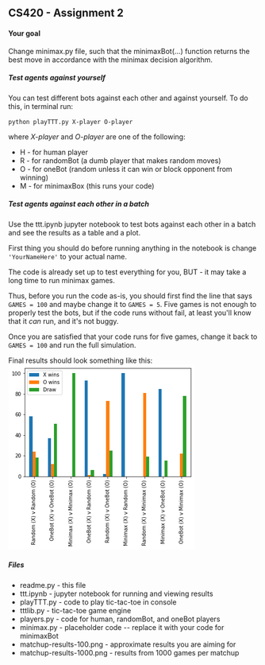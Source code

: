 ## CS420 - Assignment 2


#### Your goal
Change minimax.py file, such that the minimaxBot(...) function returns the best move in accordance with the minimax decision algorithm.

##### Test agents against yourself
You can test different bots against each other and against yourself.
To do this, in terminal run:

    python playTTT.py X-player O-player


where *X-player* and *O-player* are one of the following:
- H - for human player
- R - for randomBot (a dumb player that makes random moves)
- O - for oneBot (random unless it can win or block opponent from winning)
- M - for minimaxBox (this runs your code)


##### Test agents against each other in a batch
Use the ttt.ipynb jupyter notebook to test bots against each other in a batch and see the results as a table and a plot.

First thing you should do before running anything in the notebook is change `'YourNameHere'` to your actual name.

The code is already set up to test everything for you, BUT -
it may take a long time to run minimax games.

Thus, before you run the code as-is, you should first find the line that says
`GAMES = 100`
and maybe change it to `GAMES = 5`.
Five games is not enough to properly test the bots, but if the code runs without fail, at least you'll know that it *can* run, and it's not buggy.

Once you are satisfied that your code runs for five games, change it back to `GAMES = 100` and run the full simulation.

Final results should look something like this:
![Matchup Results](matchup-results-100.png)


##### Files

- readme.py  - this file
- ttt.ipynb  - jupyter notebook for running and viewing results
- playTTT.py - code to play tic-tac-toe in console
- tttlib.py  - tic-tac-toe game engine
- players.py - code for human, randomBot, and oneBot players
- minimax.py - placeholder code -- replace it with your code for minimaxBot
- matchup-results-100.png - approximate results you are aiming for
- matchup-results-1000.png - results from 1000 games per matchup
